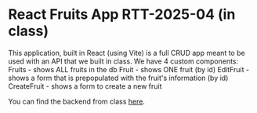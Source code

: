 # React Fruits App RTT-2025-04 (in class)

This application, built in React (using Vite) is a full CRUD app meant to be used with an API that we built in class. 
We have 4 custom components:
Fruits - shows ALL fruits in the db
Fruit - shows ONE fruit (by id)
EditFruit - shows a form that is prepopulated with the fruit's information (by id)
CreateFruit - shows a form to create a new fruit

You can find the backend from class [here](https://github.com/tishana/express-fruits-2025-04).
